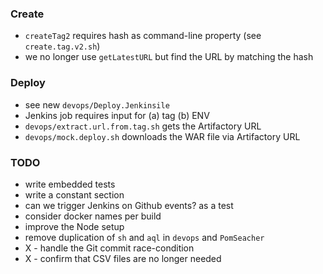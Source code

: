 
### Create

* `createTag2` requires hash as command-line property (see `create.tag.v2.sh`)
* we no longer use `getLatestURL` but find the URL by matching the hash

### Deploy

* see new `devops/Deploy.Jenkinsile`
* Jenkins job requires input for (a) tag (b) ENV
* `devops/extract.url.from.tag.sh` gets the Artifactory URL 
* `devops/mock.deploy.sh` downloads the WAR file via Artifactory URL 

### TODO

* write embedded tests
* write a constant section 
* can we trigger Jenkins on Github events? as a test
* consider docker names per build
* improve the Node setup 
* remove duplication of `sh` and `aql` in `devops` and `PomSeacher`
* X - handle the Git commit race-condition
* X - confirm that CSV files are no longer needed 
